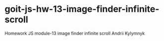 # goit-js-hw-13-image-finder-infinite-scroll
Homework JS module-13 image finder infinite scroll Andrii Kylymnyk
